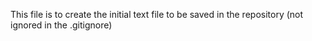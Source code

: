 This file is to create the initial text file to be 
saved in the repository (not ignored in the .gitignore)

